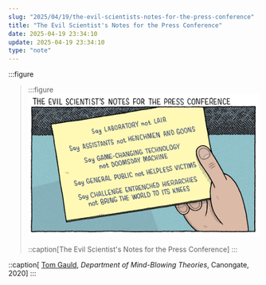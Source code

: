 ```yaml
---
slug: "2025/04/19/the-evil-scientists-notes-for-the-press-conference"
title: "The Evil Scientist's Notes for the Press Conference"
date: 2025-04-19 23:34:10
update: 2025-04-19 23:34:10
type: "note"
---
```


:::figure
> :::figure
> ![The Evil Scientist’s Notes for the Press Conference: Say LABORATORY not LAIR. Say ASSISTANTS not HENCHMEN AND GOONS. Say GAME-CHANGING TECHNOLOGY not DOOMSDAY MACHINE. Say GENERAL PUBLIC not HELPLESS VICTIMS. Say CHALLENGE ENTRENCHED HIERARCHIES not BRING THE WORLD TO ITS KNEES.](./images/2025-04-19-23-34-10-the-evil-scientists-notes-for-the-press-conference-01.jpg)
>
> ::caption[The Evil Scientist's Notes for the Press Conference]
> :::

::caption[ [Tom Gauld](https://www.tomgauld.com/comic-books-v2), <cite>Department of Mind-Blowing Theories</cite>, Canongate, 2020]
:::
